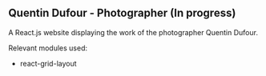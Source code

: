 ## Quentin Dufour - Photographer (In progress)

A React.js website displaying the work of the photographer Quentin Dufour.

Relevant modules used:
- react-grid-layout
